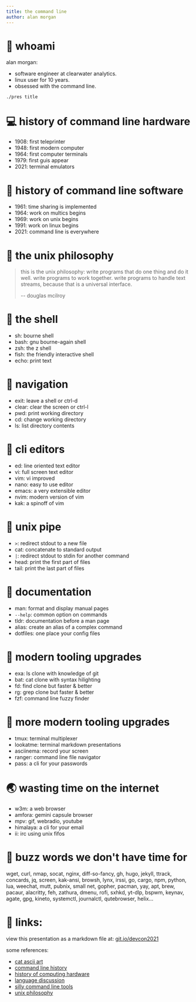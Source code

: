 ```yaml
---
title: the command line
author: alan morgan
---
```


# 🤔 whoami
alan morgan:
- software engineer at clearwater analytics.
- linux user for 10 years.
- obsessed with the command line.

```end-script
./pres title
```

# 💻 history of command line hardware
- 1908: first teleprinter
- 1948: first modern computer
- 1964: first computer terminals
- 1979: first guis appear
- 2021: terminal emulators

# 🔔 history of command line software
- 1961: time sharing is implemented
- 1964: work on multics begins
- 1969: work on unix begins
- 1991: work on linux begins
- 2021: command line is everywhere

# 🐧 the unix philosophy
> this is the unix philosophy: write programs that do one thing and do it well.
> write programs to work together. write programs to handle text streams, because
> that is a universal interface.
>
> -- douglas mcilroy

# 🐚 the shell
- sh: bourne shell
- bash: gnu bourne-again shell
- zsh: the z shell
- fish: the friendly interactive shell
- echo: print text

# 🧭 navigation
- exit: leave a shell or ctrl-d
- clear: clear the screen or ctrl-l
- pwd: print working directory
- cd: change working directory
- ls: list directory contents

# 📝 cli editors
- ed: line oriented text editor
- vi: full screen text editor
- vim: vi improved
- nano: easy to use editor
- emacs: a very extensible editor
- nvim: modern version of vim
- kak: a spinoff of vim

# 🚽 unix pipe
- `>`: redirect stdout to a new file
- cat: concatenate to standard output
- `|`: redirect stdout to stdin for another command
- head: print the first part of files
- tail: print the last part of files

# 📒 documentation
- man: format and display manual pages
- `--help`: common option on commands
- tldr: documentation before a man page
- alias: create an alias of a complex command
- dotfiles: one place your config files

# 🦇 modern tooling upgrades
- exa: ls clone with knowledge of git
- bat: cat clone with syntax hilighting
- fd: find clone but faster & better
- rg: grep clone but faster & better
- fzf: command line fuzzy finder

# 🧰 more modern tooling upgrades
- tmux: terminal multiplexer
- lookatme: terminal markdown presentations
- asciinema: record your screen
- ranger: command line file navigator
- pass: a cli for your passwords

# 🌏 wasting time on the internet
- w3m: a web browser
- amfora: gemini capsule browser
- mpv: gif, webradio, youtube
- himalaya: a cli for your email
- ii: irc using unix fifos

# 💬 buzz words we don't have time for
wget, curl, nmap, socat, nginx, diff-so-fancy, gh, hugo, jekyll, ttrack,
concards, jq, screen, kak-ansi, browsh, lynx, irssi, go, cargo, npm, python,
lua, weechat, mutt, pubnix, small net, gopher, pacman, yay, apt, brew, pacaur,
alacritty, feh, zathura, dmenu, rofi, sxhkd, yt-dlp, bspwm, keynav, agate,
gpg, kineto, systemctl, journalctl, qutebrowser, helix...

# 🔗 links:
view this presentation as a markdown file at: [git.io/devcon2021](https://git.io/devcon2021)

some references:
- [cat ascii art](https://www.asciiart.eu/animals/cats)
- [command line history](https://en.wikipedia.org/wiki/Command-line_interface#History)
- [history of computing hardware](https://en.wikipedia.org/wiki/History_of_computing_hardware)
- [language discussion](https://www.youtube.com/watch?v=xnCgoEyz31M)
- [silly command line tools](https://opensource.com/article/18/12/linux-toy-boxes)
- [unix philosophy](https://en.wikipedia.org/wiki/Unix_philosophy)
